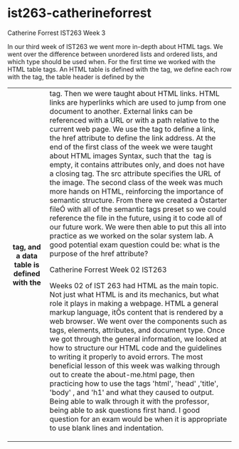 # ist263-catherineforrest

Catherine Forrest
IST263
Week 3

In our third week of IST263 we went more in-depth about HTML tags. We went over the difference between unordered lists and ordered lists, and which type should be used when. For the first time we worked with the HTML table tags. An HTML table is defined with the <table> tag, we define each row with the <tr> tag, the table header is defined by the <th> tag, and a data table is defined with the <td> tag. Then we were taught about HTML links. HTML links are hyperlinks which are used to jump from one document to another. External links can be referenced with a URL or with a path relative to the current web page. We use the <a> tag to define a link, the href attribute to define the link address. At the end of the first class of the week we were taught about HTML images Syntax, such that the <img> tag is empty, it contains attributes only, and does not have a closing tag. The src attribute specifies the URL of the image. The second class of the week was much more hands on HTML, reinforcing the importance of semantic structure. From there we created a Òstarter fileÓ with all of the semantic tags preset so we could reference the file in the future, using it to code all of our future work. We were then able to put this all into practice as we worked on the solar system lab. A good potential exam question could be: what is the purpose of the href attribute? 


Catherine Forrest
Week 02
IST263

Weeks 02 of IST 263 had HTML as the main topic. Not just what HTML is and its mechanics, but what role it plays in making a webpage. HTML a general markup language, itÕs content that is rendered by a web browser. We went over the components such as tags, elements, attributes, and document type. Once we got through the general information, we looked at how to structure our HTML code and the guidelines to writing it properly to avoid errors. The most beneficial lesson of this week was walking through out to create the about-me.html page, then practicing how to use the tags 'html', 'head' ,'title', 'body' , and 'h1' and what they caused to output. Being able to walk through it with the professor, being able to ask questions first hand. I good question for an exam would be when it is appropriate to use blank lines and indentation.  


